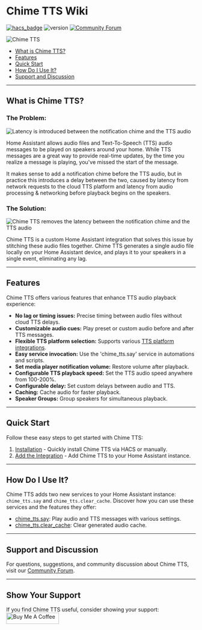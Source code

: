 # Chime TTS Wiki
[![hacs_badge](https://img.shields.io/badge/HACS-Custom-41BDF5.svg)](https://github.com/hacs/integration)
![version](https://img.shields.io/github/v/release/nimroddolev/chime_tts)
[![Community Forum][forum-shield]][forum]

![Chime TTS](https://raw.githubusercontent.com/nimroddolev/chime_tts/main/icon.png)

- [What is Chime TTS?](#what-is-chime-tts)
- [Features](#features)
- [Quick Start](#quick-start)
- [How Do I Use It?](#how-do-i-use-it)
- [Support and Discussion](#support-and-discussion)

---

## What is Chime TTS?

### The Problem:

<source media="(prefers-color-scheme: dark)" srcset="https://raw.githubusercontent.com/nimroddolev/chime_tts/main/images/wiki/home/no_chime_tts-dark.png">
<source media="(prefers-color-scheme: light)" srcset="https://raw.githubusercontent.com/nimroddolev/chime_tts/main/images/wiki/home/no_chime_tts-light.png">
<img alt="Latency is introduced between the notification chime and the TTS audio" src="https://raw.githubusercontent.com/nimroddolev/chime_tts/main/images/wiki/home/no_chime_tts-dark.png">

Home Assistant allows audio files and Text-To-Speech (TTS) audio messages to be played on speakers around your home. While TTS messages are a great way to provide real-time updates, by the time you realize a message is playing, you've missed the start of the message.

It makes sense to add a notification chime before the TTS audio, but in practice this introduces a delay between the two, caused by latency from network requests to the cloud TTS platform and latency from audio processing & networking before playback begins on the speakers.

### The Solution:

<source media="(prefers-color-scheme: dark)" srcset="https://raw.githubusercontent.com/nimroddolev/chime_tts/main/images/wiki/home/wuth_chime_tts-dark.png">
<source media="(prefers-color-scheme: light)" srcset="https://raw.githubusercontent.com/nimroddolev/chime_tts/main/images/wiki/home/with_chime_tts-light.png">
<img alt="Chime TTS removes the latency between the notification chime and the TTS audio" src="https://raw.githubusercontent.com/nimroddolev/chime_tts/main/images/wiki/home/with_chime_tts-dark.png">

Chime TTS is a custom Home Assistant integration that solves this issue by stitching these audio files together. Chime TTS generates a single audio file locally on your Home Assistant device, and plays it to your speakers in a single event, eliminating any lag.

***

##  Features

Chime TTS offers various features that enhance TTS audio playback experience:

- **No lag or timing issues:** Precise timing between audio files without cloud TTS delays.
- **Customizable audio cues:** Play preset or custom audio before and after TTS messages.
- **Flexible TTS platform selection:** Supports various [TTS platform integrations](https://www.home-assistant.io/integrations/#text-to-speech).
- **Easy service invocation:** Use the 'chime_tts.say' service in automations and scripts.
- **Set media player notification volume:** Restore volume after playback.
- **Configurable TTS playback speed:** Set the TTS audio speed anywhere from 100-200%.
- **Configurable delay:** Set custom delays between audio and TTS.
- **Caching:** Cache audio for faster playback.
- **Speaker Groups:** Group speakers for simultaneous playback.

***

## Quick Start

Follow these easy steps to get started with Chime TTS:

1. [Installation](https://github.com/nimroddolev/chime_tts/wiki/Installation) - Quickly install Chime TTS via HACS or manually.
2. [Add the Integration](https://github.com/nimroddolev/chime_tts/wiki/Installation#2-add-the-chime-tts-integration) - Add Chime TTS to your Home Assistant instance.

***

## How Do I Use It?

Chime TTS adds two new services to your Home Assistant instance: `chime_tts.say` and `chime_tts.clear_cache`. Discover how you can use these services and the features they offer:

- [chime_tts.say](https://github.com/nimroddolev/chime_tts/wiki/chime_tts.say): Play audio and TTS messages with various settings.
- [chime_tts.clear_cache](https://github.com/nimroddolev/chime_tts/wiki/chime_tts.clear_cache): Clear generated audio cache.

***

## Support and Discussion

For questions, suggestions, and community discussion about Chime TTS, visit our [Community Forum](https://community.home-assistant.io/t/chime-tts-play-audio-before-after-tts-audio-lag-free/578430).

***

## Show Your Support

If you find Chime TTS useful, consider showing your support:
<a href="https://www.buymeacoffee.com/nimroddolev" target="_blank"><img src="https://cdn.buymeacoffee.com/buttons/v2/default-yellow.png" alt="Buy Me A Coffee" style="height: 30px !important;width: 140px !important;" ></a>

[forum-shield]: https://img.shields.io/badge/community-forum-brightgreen.svg?style=popout
[forum]: https://community.home-assistant.io/t/chime-tts-play-audio-before-after-tts-audio-lag-free/578430
